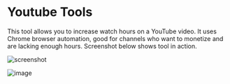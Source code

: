 # Youtube Tools
This tool allows you to increase watch hours on a YouTube video. It uses Chrome browser automation, good for channels who want to monetize and are lacking enough hours. Screenshot below shows tool in action.

![screenshot](https://user-images.githubusercontent.com/20422731/227760279-39034ca8-0e55-459d-a07e-2d571bafe303.jpg)

![image](https://user-images.githubusercontent.com/20422731/228175879-83c20e16-9841-4e5f-9d31-c724616d7703.png)
